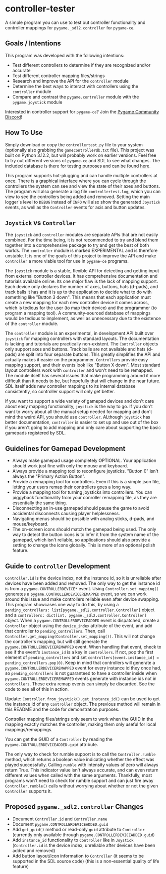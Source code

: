 # controller-tester
A simple program you can use to test out controller functionality and controller mappings for `pygame._sdl2.controller` for `pygame-ce`.

## Goals / Intentions
This program was developed with the following intentions:
- Test different controllers to determine if they are recognized and/or accurate
- Test different controller mapping files/strings
- Research and improve the API for the `controller` module
- Determine the best ways to interact with controllers using the `controller` module
- Compare and contrast the `pygame.controller` module with the `pygame.joystick` module

Interested in controller support for `pygame-ce`? Join the [Pygame Community Discord](https://discord.com/invite/pygame)!

## How To Use
Simply download or copy the `controllertest.py` file to your system (optionally also grabbing the `gamecontrollerdb.txt` file). This project was built on Python 3.12.2, but will probably work on earlier versions. Feel free to try out different versions of `pygame-ce` and SDL to see what changes. The included database is there for testing purposes and can be found [here](https://github.com/mdqinc/SDL_GameControllerDB).

This program supports hot-plugging and can handle multiple controllers at once. There is a graphical interface where you can cycle through the controllers the system can see and view the state of their axes and buttons. The program will also generate a log file `controllertest.log`, which you can view to see the controllers being added and removed. Setting the main logger's level to `DEBUG` instead of `INFO` will also show the generated `Joystick` events, as well as the `Controller` events for axis and button updates.

## `Joystick` vs `Controller`
The `joystick` and `controller` modules are separate APIs that are not easily combined. For the time being, it is not recommended to try and blend them together into a comprehensive package to try and get the best of both worlds. The `controller` module is marked EXPERIMENTAL and is therefore unstable. It is one of the goals of this project to improve the API and make `controller` a more viable tool for use in `pygame-ce` programs.

The `joystick` module is a stable, flexible API for detecting and getting input from external controller devices. It has comprehensive documentation and tutorials available online. Its one major flaw is the lack of mapping support. Each device only declares the number of axes, buttons, hats (d-pads), and track balls it has and it is up to the application to decide what to do with something like "Button 3 down". This means that each application must create a new mapping for each new controller device it comes across, which is tedious for the user (to map their device) and the programmer (to program a mapping tool). A community-sourced database of mappings would be tedious to implement, as well as unnecessary due to the existence of the `controller` module.

The `controller` module is an experimental, in development API built over `joystick` for mapping controllers with standard layouts. The documentation is lacking and tutorials are practically non-existent. The `Controller` objects only support axes and buttons. Track balls are not available and hats (d-pads) are split into four separate buttons. This greatly simplifies the API and actually makes it easier on the programmer. `Controllers` provide easy mapping support, and their events look like "Button X down". Most standard layout controllers work with `controller` and won't need to be remapped. The module itself has several issues that make programming around it more difficult than it needs to be, but hopefully that will change in the near future. SDL itself adds new controller mappings to its internal database consistently, so controller support will only get better.

If you want to support a wide variety of gamepad devices and don't care about easy mapping functionality, `joystick` is the way to go. If you don't want to worry about all the manual setup needed for mapping and don't mind the weird API, you should use `controller`. ALthough `joystick` has better documentation, `controller` is easier to set up and use out of the box if you aren't going to add mapping and only care about supporting the basic gamepads registered by SDL.

## Guidelines for Gamepad Development
- Always make gamepad usage completely OPTIONAL. Your application should work just fine with only the mouse and keyboard.
- Always provide a mapping tool to reconfigure joysticks. "Button 0" isn't always the "Primary Action Button".
- Provide a remapping tool for controllers. Even if this is a simple json file, letting your users remap their controllers goes a long way.
- Provide a mapping tool for turning joysticks into controllers. You can piggyback functionality from your conroller remapping file, as they are essentially the same thing.
- Disconnecting an in-use gamepad should pause the game to avoid accidental disconnects causing player helplessness.
- Navigating menus should be possible with analog sticks, d-pads, and mouse/keyboard.
- The on-screen icons should match the gamepad being used. The only way to detect the button icons is to infer it from the system name of the gamepad, which isn't reliable, so applications should also provide a setting to change the icons globally. This is more of an optional polish feature.

## Guide to `controller` Development
`Controller.id` is the device index, not the instance id, so it is unreliable after devices have been added and removed. The only way to get the instance id is from a `pygame.CONTROLLERDEVICE*` event. Using `Controller.set_mapping()` generates a `pygame.CONTROLLERDEVICEREMAPPED` event, so we can work around this issue and make controllers reliable even after device swapping. This program showcases one way to do this, by using a `pending_controllers: list[pygame._sdl2.controller.Controller]` object and a `controllers: dict[int, pygame._sdl2.controller.Controller]` object. When a `pygame.CONTROLLERDEVICEADDED` event is dispatched, create a `Controller` object using the `device_index` attribute of the event, and add that controller to `pending_controllers`. Then, call `Controller.get_mapping(Controller.set_mapping())`. This will not change the controller's mapping, but will still generate the `pygame.CONTROLLERDEVICEREMAPPED` event. When handling that event, check to see if the event's `instance_id` is a key in `controllers`. If not, pop the first element of `pending_controllers` and set `controllers[event.instance_id] = pending_controllers.pop(0)`. Keep in mind that controllers will generate a `pygame.CONTROLLERDEVICEREMAPPED` event for every instance id they once had, so `pending_controllers` is not guaranteed to have a controller inside when `pygame.CONTROLLERDEVICEREMAPPED` events generate with instance ids not in `controllers`. These extra remap events can simply be discarded. See the code to see all of this in action.

Update: `Controller.from_joystick().get_instance_id()` can be used to get the instance id of any `Controller` object. The previous method will remain in this README and the code for demonstration purposes.

Controller mapping files/strings only seem to work when the GUID in the mapping exactly matches the controller, making them only useful for local mappings/remappings.

You can get the GUID of a `Controller` by reading the `pygame.CONTROLLERDEVICEADDED.guid` attribute.

The only way to check for rumble support is to call the `Controller.rumble` method, which returns a boolean value indicating whether the effect was played successfully. Calling `rumble` with intensity values of zero will always return True. This indicator value isn't always accurate, and can even return different values when called with the same arguments. Thankfully, most programs won't need to check for rumble support and can just fire away `Controller.rumble()` calls without worrying about whether or not the given `Controller` supports it.

## Proposed `pygame._sdl2.controller` Changes
- Document `Controller.id` and `Controller.name`
- Document `pygame.CONTROLLERDEVICEADDED.guid`
- Add `get_guid()` method or read-only `guid` attribute to `Controller` (currently only available through `pygame.CONTROLLERDEVICEADDED.guid`)
- Add `instance_id` functionality to `Controller` like in `Joystick` (`Controller.id` is the device index, unreliable after devices have been added and removed)
- Add button layout/icon information to `Controller` (it seems to be supported in the SDL source code) (this is a non-essential quality of life feature)
